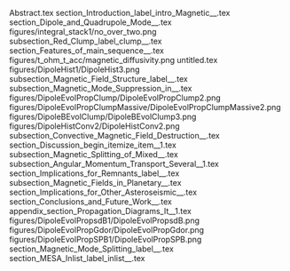 Abstract.tex
section_Introduction_label_intro_Magnetic__.tex
section_Dipole_and_Quadrupole_Mode__.tex
figures/integral_stack1/no_over_two.png
subsection_Red_Clump_label_clump__.tex
section_Features_of_main_sequence__.tex
figures/t_ohm_t_acc/magnetic_diffusivity.png
untitled.tex
figures/DipoleHist1/DipoleHist3.png
subsection_Magnetic_Field_Structure_label__.tex
subsection_Magnetic_Mode_Suppression_in__.tex
figures/DipoleEvolPropClump/DipoleEvolPropClump2.png
figures/DipoleEvolPropClumpMassive/DipoleEvolPropClumpMassive2.png
figures/DipoleBEvolClump/DipoleBEvolClump3.png
figures/DipoleHistConv2/DipoleHistConv2.png
subsection_Convective_Magnetic_Field_Destruction__.tex
section_Discussion_begin_itemize_item__1.tex
subsection_Magnetic_Splitting_of_Mixed__.tex
subsection_Angular_Momentum_Transport_Several__1.tex
section_Implications_for_Remnants_label__.tex
subsection_Magnetic_Fields_in_Planetary__.tex
section_Implications_for_Other_Asteroseismic__.tex
section_Conclusions_and_Future_Work__.tex
appendix_section_Propagation_Diagrams_It__1.tex
figures/DipoleEvolPropsdB1/DipoleEvolPropsdB.png
figures/DipoleEvolPropGdor/DipoleEvolPropGdor.png
figures/DipoleEvolPropSPB1/DipoleEvolPropSPB.png
section_Magnetic_Mode_Splitting_label__.tex
section_MESA_Inlist_label_inlist__.tex